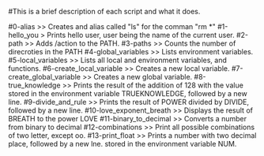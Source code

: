 #This is a brief description of each script and what it does.


#0-alias >> Creates and alias called "ls" for the comman "rm *"
#1-hello_you > Prints hello user, user being the name of the current user.
#2-path >> Adds /action to the PATH.
#3-paths >> Counts the number of direcroties in the PATH
#4-global_variables >> Lists environment variables.
#5-local_variables >> Lists all local and environment variables, and functions.
#6-create_local_variable >> Creates a new local variable.
#7-create_global_variable >> Creates a new global variable.
#8-true_knowledge >> Prints the result of the addition of 128 with the value stored in the environment variable TRUEKNOWLEDGE, followed by a new line.
#9-divide_and_rule >> Prints the result of POWER divided by DIVIDE, followed by a new line.
#10-love_exponent_breath >> Displays the result of BREATH to the power LOVE
#11-binary_to_decimal >> Converts a number from binary to decimal
#12-combinations >> Print all possible combinations of two letter, except oo.
#13-print_float >> Prints a number with two decimal place, followed by a new lne. stored in the environment variable NUM.

